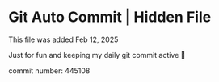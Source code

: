 # Git Auto Commit | Hidden File

This file was added Feb 12, 2025

Just for fun and keeping my daily git commit active 🤪

commit number: 445108
